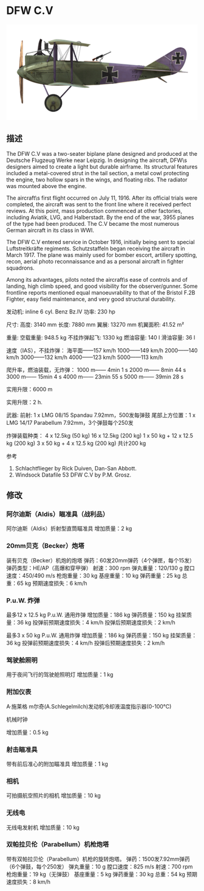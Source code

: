 # DFW C.V

![dfwc5](../images/dfwc5.png)

## 描述

The DFW C.V was a two-seater biplane plane designed and produced at the Deutsche Flugzeug Werke near Leipzig. In designing the aircraft, DFW\s designers aimed to create a light but durable airframe. Its structural features included a metal-covered strut in the tail section, a metal cowl protecting the engine, two hollow spars in the wings, and floating ribs. The radiator was mounted above the engine.

The aircraft\s first flight occurred on July 11, 1916. After its official trials were completed, the aircraft was sent to the front line where it received perfect reviews. At this point, mass production commenced at other factories, including Aviatik, LVG, and Halberstadt. By the end of the war, 3955 planes of the type had been produced. The C.V became the most numerous German aircraft in its class in WWI.

The DFW C.V entered service in October 1916, initially being sent to special Luftstreitkräfte regiments. Schutzstaffeln began receiving the aircraft in March 1917. The plane was mainly used for bomber escort, artillery spotting, recon, aerial photo reconnaissance and as a personal aircraft in fighter squadrons.

Among its advantages, pilots noted the aircraft\s ease of controls and of landing, high climb speed, and good visibility for the observer/gunner. Some frontline reports mentioned equal manoeuvrability to that of the Bristol F.2B Fighter, easy field maintenance, and very good structural durability.


发动机: inline 6 cyl. Benz Bz.IV
功率: 230 hp

尺寸:
高度: 3140 mm
长度: 7880 mm
翼展: 13270 mm
机翼面积: 41.52 m²

重量:
空载重量: 948.5 kg
不挂炸弹起飞: 1330 kg
燃油容量: 140 l
滑油容量: 36 l

速度（IAS），不挂炸弹：
海平面——157 km/h
1000——149 km/h
2000——140 km/h
3000——132 km/h
4000——123 km/h
5000——113 km/h

爬升率，燃油装载，无炸弹：
1000 m—— 4min 1 s 
2000 m—— 8min 44 s
3000 m—— 15min 4 s
4000 m—— 23min 55 s
5000 m—— 39min 28 s

实用升限：6000 m

实用升限：2 h.

武器:
前射: 1 х LMG 08/15 Spandau 7.92mm，500发每弹鼓
尾部上方位置：1 х LMG 14/17 Parabellum 7.92mm，3个弹鼓每个250发

炸弹装载种类：
4 x 12.5kg (50 kg)
16 x 12.5kg (200 kg)
1 x 50 kg + 12 x 12.5 kg (200 kg)
3 x 50 kg + 4 x 12.5 kg (200 kg)
共计200 kg

参考
1) Schlachtflieger by Rick Duiven, Dan-San Abbott.
2) Windsock Datafile 53 DFW C.V by P.M. Grosz.

## 修改


### 阿尔迪斯（Aldis）瞄准具（战利品）

阿尔迪斯（Aldis）折射型直筒瞄准具
增加质量：2 kg
﻿

### 20mm贝克（Becker）炮塔

装有贝克（Becker）机炮的炮塔
弹药：60发20mm弹药（4个弹匣，每个15发）
弹药类型：HE/AP（高爆和穿甲弹）
射速：300 rpm
弹丸重量：120/130 g
膛口速度：450/490 m/s
枪炮重量：30 kg
基座重量：10 kg
弹药重量：25 kg
总重：65 kg
预期速度损失：6 km/h

### P.u.W. 炸弹

最多12 x 12.5 kg P.u.W. 通用炸弹
增加质量：186 kg
弹药质量：150 kg
挂架质量：36 kg
投弹前预期速度损失：4 km/h
投弹后预期速度损失：2 km/h

最多3 x 50 kg P.u.W. 通用炸弹
增加质量：186 kg
弹药质量：150 kg
挂架质量：36 kg
投弹前预期速度损失：4 km/h
投弹后预期速度损失：2 km/h

### 驾驶舱照明

用于夜间飞行的驾驶舱照明灯
增加质量：1 kg
﻿

### 附加仪表

A·施莱格 m尔奇(A.Schlegelmilch)发动机冷却液温度指示器(0-100℃)

机械时钟

增加质量：0.5 kg

### 射击瞄准具

带有前后准心的附加瞄准具
增加质量：1 kg


### 相机

可拍摄航空照片的相机
增加质量：10 kg


### 无线电

无线电发射机
增加质量：10 kg﻿

### 双帕拉贝伦（Parabellum）机枪炮塔

带有双帕拉贝伦（Parabellum）机枪的旋转炮塔。
弹药：1500发7.92mm弹药（6个弹鼓，每个250发）
弹丸重量：10 g
膛口速度：825 m/s
射速：700 rpm
枪炮重量：19 kg（无弹鼓）
基座重量：5 kg
弹药重量：30 kg
总重：54 kg
预期速度损失：8 km/h
